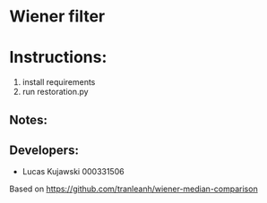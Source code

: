 # Wiener filter

Instructions:
=============
1. install requirements
2. run restoration.py

Notes:
-------------
Developers:
------------
* Lucas Kujawski  000331506 

Based on https://github.com/tranleanh/wiener-median-comparison

